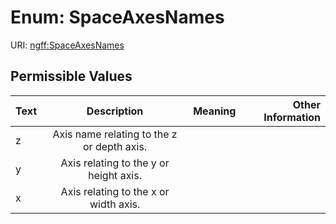 
# Enum: SpaceAxesNames



URI: [ngff:SpaceAxesNames](https://w3id.org/ome/ngff/SpaceAxesNames)


## Permissible Values

| Text | Description | Meaning | Other Information |
| :--- | :---: | :---: | ---: |
| z | Axis name relating to the z or depth axis. |  |  |
| y | Axis relating to the y or height axis. |  |  |
| x | Axis relating to the x or width axis. |  |  |

